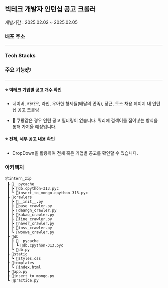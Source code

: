 ## 빅테크 개발자 인턴십 공고 크롤러

개발기간 : 2025.02.02 ~ 2025.02.05

### 배포 주소

---

### Tech Stacks

### 주요 기능📦

---

#### ⭐️ 빅테크 기업별 공고 개수 확인

- 네이버, 카카오, 라인, 우아한 형제들(배달의 민족), 당근, 토스 채용 페이지 내 인턴십 공고 크롤링

- 🚨 쿠팡같은 경우 인턴 공고 필터링이 없습니다. 쿼리에 검색어를 집어넣는 방식을 통해 가져올 예정입니다.

#### ⭐️ 전체, 세부 공고 내용 확인

- DropDown을 활용하여 전체 혹은 기업별 공고를 확인할 수 있습니다.

### 아키텍처

<!-- 아키텍쳐 이미지 -->

```
📦intern_zip
 ┣ 📂__pycache__
 ┃ ┣ 📜db.cpython-313.pyc
 ┃ ┗ 📜insert_to_mongo.cpython-313.pyc
 ┣ 📂crawlers
 ┃ ┣ 📜__init__.py
 ┃ ┣ 📜base_crawler.py
 ┃ ┣ 📜daangn_crawler.py
 ┃ ┣ 📜kakao_crawler.py
 ┃ ┣ 📜line_crawler.py
 ┃ ┣ 📜naver_crawler.py
 ┃ ┣ 📜toss_crawler.py
 ┃ ┗ 📜woowa_crawler.py
 ┣ 📂db
 ┃ ┣ 📂__pycache__
 ┃ ┃ ┗ 📜db.cpython-313.pyc
 ┃ ┗ 📜db.py
 ┣ 📂static
 ┃ ┗ 📜styles.css
 ┣ 📂templates
 ┃ ┗ 📜index.html
 ┣ 📜app.py
 ┣ 📜insert_to_mongo.py
 ┗ 📜practice.py
```
